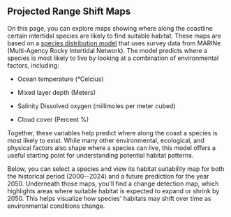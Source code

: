 ## **Projected Range Shift Maps**

On this page, you can explore maps showing where along the coastline certain intertidal species are likely to find suitable habitat. These maps are based on a [species distribution model](https://www.sciencedirect.com/topics/earth-and-planetary-sciences/environmental-niche-modeling) that uses survey data from MARINe (Multi-Agency Rocky Intertidal Network). The model predicts where a species is most likely to live by looking at a combination of environmental factors, including:

-   Ocean temperature (°Celcius)

-   Mixed layer depth (Meters)

-   Salinity Dissolved oxygen (millimoles per meter cubed)

-   Cloud cover (Percent %)

Together, these variables help predict where along the coast a species is most likely to exist. While many other environmental, ecological, and physical factors also shape where a species can live, this model offers a useful starting point for understanding potential habitat patterns.

Below, you can select a species and view its habitat suitability map for both the historical period (2000--2024) and a future prediction for the year 2050. Underneath those maps, you'll find a change detection map, which highlights areas where suitable habitat is expected to expand or shrink by 2050. This helps visualize how species' habitats may shift over time as environmental conditions change.
